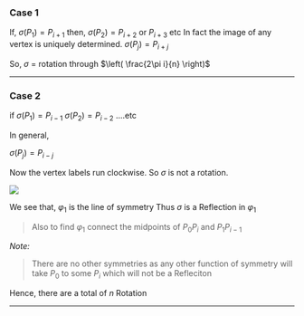 ### Case 1

If, 
   $\sigma(P_{1}) = P_{i+1}$ 
then,
   $\sigma(P_{2}) = P_{i+2}$  or $P_{i+3}$ etc
In fact the image of any vertex is uniquely determined.
   $\sigma(P_{j}) = P_{i+j}$

So, $\sigma$ = rotation through $\left( \frac{2\pi i}{n} \right)$

-------
### Case 2

if 
   $\sigma(P_{1}) = P_{i-1}$ 
   $\sigma(P_{2}) = P_{i-2}$
   ....etc
   
In general, 

   $\sigma(P_{j}) = P_{i-j}$

Now the vertex labels run clockwise. So $\sigma$ is not a rotation.

![](https://i.imgur.com/CBgfOkm.png)

We see that, 
   $\varphi_{1}$ is the line of symmetry
Thus $\sigma$ is a Reflection in $\varphi_{1}$

>Also to find ${\varphi_{1}}$ connect the midpoints of $P_{0} P_{i}$ and $P_{1} P_{i-1}$

*Note:* 
> There are no other symmetries as any other function of symmetry will take $P_{0}$ to some $P_{i}$ which will not be a Refleciton

Hence, there are a total of $n$ Rotation

--------------
